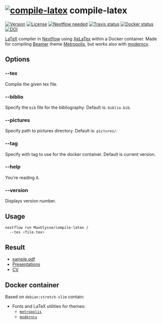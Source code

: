 # [![compile-latex](https://raw.githubusercontent.com/MaxUlysse/compile-latex/master/pictures/compile-latex_logo.png "compile-latex")](https://github.com/MaxUlysse/compile-latex/) compile-latex

[![Version][version-badge]][version-link]
[![License][license-badge]][license-link]
[![Nextflow needed][nextflow-badge]][nextflow-link]
[![Travis status][travis-badge]][travis-link]
[![Docker status][docker-badge]][docker-link]
[![DOI][zenodo-badge]][zenodo-link]

[LaTeX][latex-link] compiler in [Nextflow][nextflow-link] using [XeLaTex][xetex-link] within a Docker container. Made for compiling [Beamer][beamer-link] theme [Metropolis][metropolis-link], but works also with [moderncv][moderncv-link].

## Options

### --tex
Compile the given tex file.

### --biblio
Specify the `bib` file for the bibliography.
Default is: `biblio.bib`.

### --pictures
Specify path to pictures directory.
Default is: `pictures/`.

### --tag
Specify with tag to use for the docker container.
Default is current version.

### --help
You're reading it.

### --version
Displays version number.

## Usage
```bash
nextflow run MaxUlysse/compile-latex /
  --tex <file.tex>
```

## Result
- [sample.pdf](https://github.com/MaxUlysse/compile-latex/blob/master/sample.pdf)
- [Presentations](https://github.com/MaxUlysse/Presentations)
- [CV](https://github.com/MaxUlysse/myCV)

## Docker container
Based on `debian:stretch-slim` contain:
- Fonts and LaTeX utilities for themes:
  - [`metropolis`][metropolis-link]
  - [`moderncv`][moderncv-link]

[beamer-link]: https://github.com/josephwright/beamer
[circleci-badge]: https://circleci.com/gh/MaxUlysse/compile-latex.svg?style=shield
[circleci-link]: https://circleci.com/gh/MaxUlysse/compile-latex
[docker-badge]: https://img.shields.io/docker/automated/maxulysse/compile-latex.svg
[docker-link]: https://hub.docker.com/r/maxulysse/compile-latex
[latex-link]: https://www.latex-project.org
[license-badge]: https://img.shields.io/github/license/MaxUlysse/compile-latex.svg
[license-link]: https://github.com/MaxUlysse/compile-latex/blob/master/LICENSE
[metropolis-link]: https://ctan.org/pkg/beamertheme-metropolis
[moderncv-link]: https://ctan.org/pkg/moderncv
[nextflow-badge]: https://img.shields.io/badge/nextflow-%E2%89%A50.30.2-brightgreen.svg
[nextflow-link]: https://www.nextflow.io/
[travis-badge]: https://api.travis-ci.org/MaxUlysse/compile-latex.svg
[travis-link]: https://travis-ci.org/MaxUlysse/compile-latex
[version-badge]: https://img.shields.io/github/release/MaxUlysse/compile-latex.svg
[version-link]: https://github.com/MaxUlysse/compile-latex/releases/latest
[xetex-link]: http://xetex.sourceforge.net
[zenodo-badge]: https://zenodo.org/badge/70491982.svg
[zenodo-link]: https://zenodo.org/badge/latestdoi/70491982
